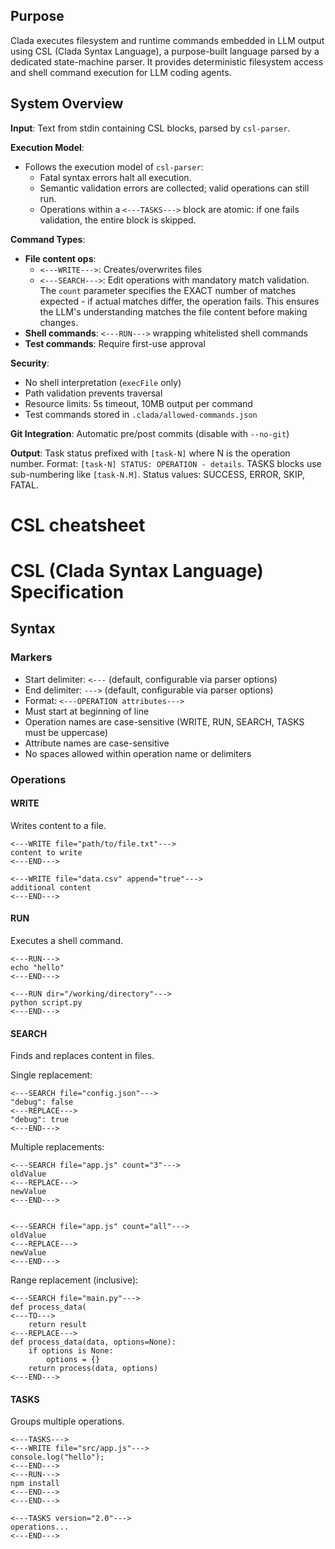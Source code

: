 ## Purpose

Clada executes filesystem and runtime commands embedded in LLM output using CSL (Clada Syntax Language), a purpose-built language parsed by a dedicated state-machine parser. It provides deterministic filesystem access and shell command execution for LLM coding agents.

## System Overview

**Input**: Text from stdin containing CSL blocks, parsed by `csl-parser`.

**Execution Model**: 
- Follows the execution model of `csl-parser`:
  - Fatal syntax errors halt all execution.
  - Semantic validation errors are collected; valid operations can still run.
  - Operations within a `<---TASKS--->` block are atomic: if one fails validation, the entire block is skipped.

**Command Types**:
- **File content ops**: 
  - `<---WRITE--->`: Creates/overwrites files
  - `<---SEARCH--->`: Edit operations with mandatory match validation. The `count` parameter specifies the EXACT number of matches expected - if actual matches differ, the operation fails. This ensures the LLM's understanding matches the file content before making changes.  
- **Shell commands**: `<---RUN--->` wrapping whitelisted shell commands
- **Test commands**: Require first-use approval

**Security**:
- No shell interpretation (`execFile` only)
- Path validation prevents traversal
- Resource limits: 5s timeout, 10MB output per command
- Test commands stored in `.clada/allowed-commands.json`

**Git Integration**: Automatic pre/post commits (disable with `--no-git`)

**Output**: Task status prefixed with `[task-N]` where N is the operation number. Format: `[task-N] STATUS: OPERATION - details`. TASKS blocks use sub-numbering like `[task-N.M]`. Status values: SUCCESS, ERROR, SKIP, FATAL.


# CSL cheatsheet

# CSL (Clada Syntax Language) Specification

## Syntax

### Markers
- Start delimiter: `<---` (default, configurable via parser options)
- End delimiter: `--->` (default, configurable via parser options)
- Format: `<---OPERATION attributes--->`
- Must start at beginning of line
- Operation names are case-sensitive (WRITE, RUN, SEARCH, TASKS must be uppercase)
- Attribute names are case-sensitive
- No spaces allowed within operation name or delimiters

### Operations

#### WRITE
Writes content to a file.
```
<---WRITE file="path/to/file.txt"--->
content to write
<---END--->

<---WRITE file="data.csv" append="true"--->
additional content
<---END--->
```

#### RUN
Executes a shell command.
```
<---RUN--->
echo "hello"
<---END--->

<---RUN dir="/working/directory"--->
python script.py
<---END--->
```

#### SEARCH
Finds and replaces content in files.

Single replacement:
```
<---SEARCH file="config.json"--->
"debug": false
<---REPLACE--->
"debug": true
<---END--->
```

Multiple replacements:
```
<---SEARCH file="app.js" count="3"--->
oldValue
<---REPLACE--->
newValue
<---END--->


<---SEARCH file="app.js" count="all"--->
oldValue
<---REPLACE--->
newValue
<---END--->
```

Range replacement (inclusive):
```
<---SEARCH file="main.py"--->
def process_data(
<---TO--->
    return result
<---REPLACE--->
def process_data(data, options=None):
    if options is None:
        options = {}
    return process(data, options)
<---END--->
```

#### TASKS
Groups multiple operations.
```
<---TASKS--->
<---WRITE file="src/app.js"--->
console.log("hello");
<---END--->
<---RUN--->
npm install
<---END--->
<---END--->

<---TASKS version="2.0"--->
operations...
<---END--->
```

